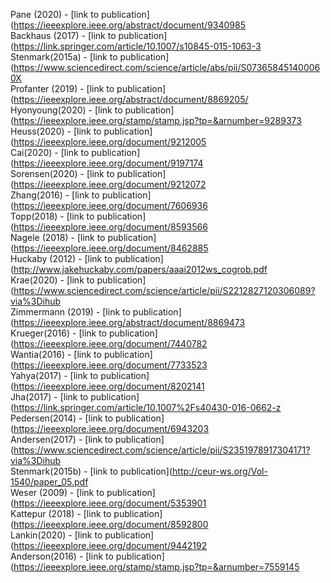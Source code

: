 Pane (2020) - [link to publication](https://ieeexplore.ieee.org/abstract/document/9340985<br />
Backhaus (2017) - [link to publication](https://link.springer.com/article/10.1007/s10845-015-1063-3<br />
Stenmark(2015a) - [link to publication](https://www.sciencedirect.com/science/article/abs/pii/S073658451400060X<br />
Profanter (2019) - [link to publication](https://ieeexplore.ieee.org/abstract/document/8869205/<br />
Hyonyoung(2020) - [link to publication](https://ieeexplore.ieee.org/stamp/stamp.jsp?tp=&arnumber=9289373<br />
Heuss(2020) - [link to publication](https://ieeexplore.ieee.org/document/9212005<br />
Cai(2020) - [link to publication](https://ieeexplore.ieee.org/document/9197174<br />
Sorensen(2020) - [link to publication](https://ieeexplore.ieee.org/document/9212072<br />
Zhang(2016) - [link to publication](https://ieeexplore.ieee.org/document/7606936<br />
Topp(2018) - [link to publication](https://ieeexplore.ieee.org/document/8593566<br />
Nagele (2018) - [link to publication](https://ieeexplore.ieee.org/document/8462885<br />
Huckaby (2012) - [link to publication](http://www.jakehuckaby.com/papers/aaai2012ws_cogrob.pdf<br />
Krae(2020) - [link to publication](https://www.sciencedirect.com/science/article/pii/S2212827120306089?via%3Dihub<br />
Zimmermann (2019) - [link to publication](https://ieeexplore.ieee.org/abstract/document/8869473<br />
Krueger(2016) - [link to publication](https://ieeexplore.ieee.org/document/7440782<br />
Wantia(2016) - [link to publication](https://ieeexplore.ieee.org/document/7733523<br />
Yahya(2017) - [link to publication](https://ieeexplore.ieee.org/document/8202141<br />
Jha(2017) - [link to publication](https://link.springer.com/article/10.1007%2Fs40430-016-0662-z<br />
Pedersen(2014) - [link to publication](https://ieeexplore.ieee.org/document/6943203<br />
Andersen(2017) - [link to publication](https://www.sciencedirect.com/science/article/pii/S2351978917304171?via%3Dihub<br />
Stenmark(2015b) - [link to publication](http://ceur-ws.org/Vol-1540/paper_05.pdf<br />
Weser (2009) - [link to publication](https://ieeexplore.ieee.org/document/5353901<br />
Kattepur (2018) - [link to publication](https://ieeexplore.ieee.org/document/8592800 <br />
Lankin(2020) - [link to publication](https://ieeexplore.ieee.org/document/9442192<br />
Anderson(2016) - [link to publication](https://ieeexplore.ieee.org/stamp/stamp.jsp?tp=&arnumber=7559145<br />
